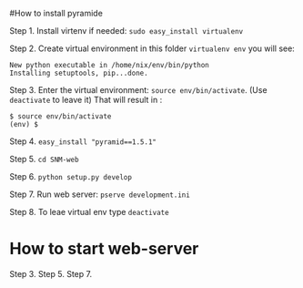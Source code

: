 
#How to install pyramide

Step 1. Install virtenv if needed: `sudo easy_install virtualenv`

Step 2. Create virtual environment in this folder `virtualenv env` you will see:
```
New python executable in /home/nix/env/bin/python
Installing setuptools, pip...done.
```

Step 3. Enter the virtual environment: `source env/bin/activate`. (Use `deactivate` to leave it)
That will result in :
```
$ source env/bin/activate
(env) $
```

Step 4. `easy_install "pyramid==1.5.1"`

Step 5. `cd SNM-web`

Step 6. `python setup.py develop`

Step 7. Run web server: `pserve development.ini`

Step 8. To leae virtual env type `deactivate`

# How to start web-server

Step 3. 
Step 5.
Step 7.
